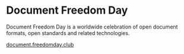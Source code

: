 # Document Freedom Day

Document Freedom Day is a worldwide celebration of open document formats, open standards and related technologies.

[document.freedomday.club](https://document.freedomday.club/)
